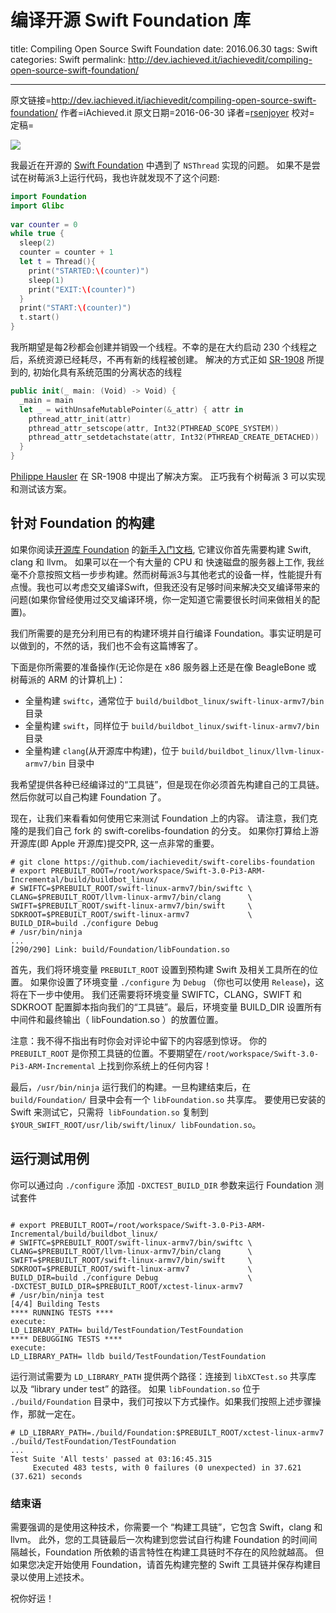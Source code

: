 # 编译开源 Swift Foundation 库

title: Compiling Open Source Swift Foundation
date: 2016.06.30
tags: Swift
categories: Swift
permalink: http://dev.iachieved.it/iachievedit/compiling-open-source-swift-foundation/

---

原文链接=http://dev.iachieved.it/iachievedit/compiling-open-source-swift-foundation/
作者=iAchieved.it 
原文日期=2016-06-30
译者=[rsenjoyer](https://github.com/rsenjoyer)
校对=
定稿=

![](https://ws1.sinaimg.cn/large/006tNbRwgy1fuksdkfewij306o06omx6.jpg)

我最近在开源的 [Swift Foundation](https://github.com/apple/swift-corelibs-foundation) 中遇到了 `NSThread` 实现的问题。 如果不是尝试在树莓派3上运行代码，我也许就发现不了这个问题:

```swift
import Foundation
import Glibc
 
var counter = 0
while true {
  sleep(2)
  counter = counter + 1
  let t = Thread(){
    print("STARTED:\(counter)")
    sleep(1)
    print("EXIT:\(counter)")
  }
  print("START:\(counter)")
  t.start()
}

```
我所期望是每2秒都会创建并销毁一个线程。不幸的是在大约启动 230 个线程之后，系统资源已经耗尽，不再有新的线程被创建。 解决的方式正如 [SR-1908](https://bugs.swift.org/browse/SR-1908) 所提到的, 初始化具有系统范围的分离状态的线程


```swift
public init(_ main: (Void) -> Void) {
  _main = main
  let _ = withUnsafeMutablePointer(&_attr) { attr in
    pthread_attr_init(attr)
    pthread_attr_setscope(attr, Int32(PTHREAD_SCOPE_SYSTEM))
    pthread_attr_setdetachstate(attr, Int32(PTHREAD_CREATE_DETACHED))
  }
}

```
[Philippe Hausler](https://github.com/phausler) 在 SR-1908 中提出了解决方案。 正巧我有个树莓派 3 可以实现和测试该方案。

## 针对 Foundation 的构建

如果你阅读[开源库 Foundation](https://github.com/apple/swift-corelibs-foundation) 的[新手入门文档](https://github.com/apple/swift-corelibs-foundation/blob/master/Docs/GettingStarted.md), 它建议你首先需要构建 Swift, clang 和 llvm。 如果可以在一个有大量的 CPU 和 快速磁盘的服务器上工作, 我丝毫不介意按照文档一步步构建。然而树莓派3与其他老式的设备一样，性能提升有点慢。我也可以考虑交叉编译Swift，但我还没有足够时间来解决交叉编译带来的问题(如果你曾经使用过交叉编译环境，你一定知道它需要很长时间来做相关的配置)。

我们所需要的是充分利用已有的构建环境并自行编译 Foundation。事实证明是可以做到的，不然的话，我们也不会有这篇博客了。

下面是你所需要的准备操作(无论你是在 x86 服务器上还是在像 BeagleBone 或 树莓派的 ARM 的计算机上)：

+ 全量构建 `swiftc`，通常位于 `build/buildbot_linux/swift-linux-armv7/bin` 目录
+ 全量构建 `swift`，同样位于 `build/buildbot_linux/swift-linux-armv7/bin` 目录
+ 全量构建 `clang`(从开源库中构建)，位于 `build/buildbot_linux/llvm-linux-armv7/bin` 目录中

我希望提供各种已经编译过的“工具链”，但是现在你必须首先构建自己的工具链。然后你就可以自己构建 Foundation 了。

现在，让我们来看看如何使用它来测试 Foundation 上的内容。 请注意，我们克隆的是我们自己 fork 的 swift-corelibs-foundation 的分支。 如果你打算给上游开源库(即 Apple 开源库)提交PR, 这一点非常的重要。

```shell
# git clone https://github.com/iachievedit/swift-corelibs-foundation
# export PREBUILT_ROOT=/root/workspace/Swift-3.0-Pi3-ARM-Incremental/build/buildbot_linux/
# SWIFTC=$PREBUILT_ROOT/swift-linux-armv7/bin/swiftc \
CLANG=$PREBUILT_ROOT/llvm-linux-armv7/bin/clang      \
SWIFT=$PREBUILT_ROOT/swift-linux-armv7/bin/swift     \
SDKROOT=$PREBUILT_ROOT/swift-linux-armv7             \
BUILD_DIR=build ./configure Debug
# /usr/bin/ninja
...
[290/290] Link: build/Foundation/libFoundation.so

```

首先，我们将环境变量 `PREBUILT_ROOT` 设置到预构建 Swift 及相关工具所在的位置。 如果你设置了环境变量 `./configure` 为 `Debug` （你也可以使用 `Release`)，这将在下一步中使用。 我们还需要将环境变量 SWIFTC，CLANG，SWIFT 和 SDKROOT 配置脚本指向我们的“工具链”。最后，环境变量 BUILD_DIR 设置所有中间件和最终输出（ libFoundation.so ）的放置位置。

注意：我不得不指出有时你会对评论中留下的内容感到惊讶。 你的 `PREBUILT_ROOT` 是你预工具链的位置。不要期望在`/root/workspace/Swift-3.0-Pi3-ARM-Incremental` 上找到你系统上的任何内容！

最后，`/usr/bin/ninja` 运行我们的构建。一旦构建结束后，在 `build/Foundation/` 目录中会有一个 `libFoundation.so` 共享库。
要使用已安装的 Swift 来测试它，只需将` libFoundation.so` 复制到 `$YOUR_SWIFT_ROOT/usr/lib/swift/linux/ libFoundation.so`。

## 运行测试用例

你可以通过向 `./configure` 添加 `-DXCTEST_BUILD_DIR` 参数来运行 Foundation 测试套件

```shell

# export PREBUILT_ROOT=/root/workspace/Swift-3.0-Pi3-ARM-Incremental/build/buildbot_linux/
# SWIFTC=$PREBUILT_ROOT/swift-linux-armv7/bin/swiftc \
CLANG=$PREBUILT_ROOT/llvm-linux-armv7/bin/clang      \
SWIFT=$PREBUILT_ROOT/swift-linux-armv7/bin/swift     \
SDKROOT=$PREBUILT_ROOT/swift-linux-armv7             \
BUILD_DIR=build ./configure Debug                    \
-DXCTEST_BUILD_DIR=$PREBUILT_ROOT/xctest-linux-armv7
# /usr/bin/ninja test
[4/4] Building Tests
**** RUNNING TESTS ****
execute:
LD_LIBRARY_PATH= build/TestFoundation/TestFoundation
**** DEBUGGING TESTS ****
execute:
LD_LIBRARY_PATH= lldb build/TestFoundation/TestFoundation

```

运行测试需要为 `LD_LIBRARY_PATH` 提供两个路径：连接到 `libXCTest.so` 共享库 以及 “library under test” 的路径。
如果 `libFoundation.so` 位于 `./build/Foundation` 目录中，我们可按以下方式操作。如果我们按照上述步骤操作，那就一定在。

```shell
# LD_LIBRARY_PATH=./build/Foundation:$PREBUILT_ROOT/xctest-linux-armv7 ./build/TestFoundation/TestFoundation
...
Test Suite 'All tests' passed at 03:16:45.315
     Executed 483 tests, with 0 failures (0 unexpected) in 37.621 (37.621) seconds

```

### 结束语

需要强调的是使用这种技术，你需要一个 “构建工具链”，它包含 Swift，clang 和 llvm。 此外，您的工具链最后一次构建到您尝试自行构建 Foundation 的时间间隔越长，Foundation 所依赖的语言特性在构建工具链时不存在的风险就越高。 但如果您决定开始使用 Foundation，请首先构建完整的 Swift 工具链并保存构建目录以使用上述技术。

祝你好运！